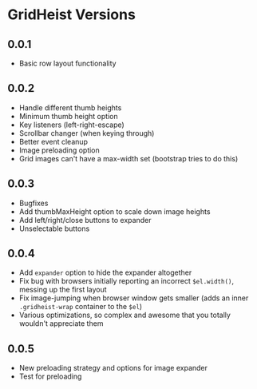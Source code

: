 
GridHeist Versions
====================

0.0.1
------------

* Basic row layout functionality

0.0.2
------------

* Handle different thumb heights
* Minimum thumb height option
* Key listeners (left-right-escape)
* Scrollbar changer (when keying through)
* Better event cleanup
* Image preloading option
* Grid images can't have a max-width set (bootstrap tries to do this)

0.0.3
------------
* Bugfixes
* Add thumbMaxHeight option to scale down image heights
* Add left/right/close buttons to expander
* Unselectable buttons

0.0.4
------------
* Add `expander` option to hide the expander altogether
* Fix bug with browsers initially reporting an incorrect `$el.width()`, messing up the first layout
* Fix image-jumping when browser window gets smaller (adds an inner `.gridheist-wrap` container to the `$el`)
* Various optimizations, so complex and awesome that you totally wouldn't appreciate them

0.0.5
------------
* New preloading strategy and options for image expander
* Test for preloading
